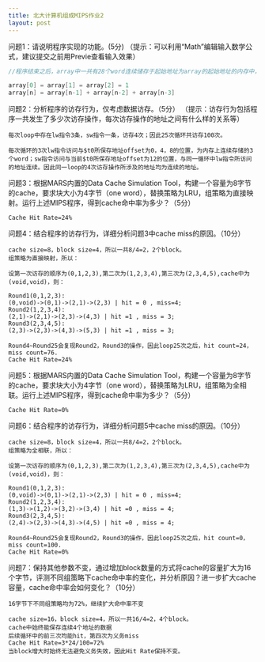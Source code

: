 ```yaml
---
title: 北大计算机组成MIPS作业2
layout: post
---
```


问题1：请说明程序实现的功能。(5分)
（提示：可以利用“Math”编辑输入数学公式，建议提交之前用Previe查看输入效果）
```c
//程序结束之后，array中一共有28个word连续储存于起始地址为array的起始地址的内存中，其中：

array[0] = array[1] = array[2] = 1
array[n] = array[n-1] + array[n-2] + array[n-3]
```

问题2：分析程序的访存行为，仅考虑数据访存。（5分）
（提示：访存行为包括程序一共发生了多少次访存操作，每次访存操作的地址之间有什么样的关系等）
```
每次loop中存在lw指令3条，sw指令一条，访存4次；因此25次循环共访存100次。

每次循环的3次lw指令访问与$t0所保存地址offset为0，4，8的位置，为内存上连续存储的3个word；sw指令访问与当前$t0所保存地址offset为12的位置，与同一循环中lw指令所访问的地址连续。因此同一loop的4次访存操作所涉及的地址均为连续的地址。
```

问题3：根据MARS内置的Data Cache Simulation Tool，构建一个容量为8字节的cache，要求块大小为4字节（one word），替换策略为LRU，组策略为直接映射。运行上述MIPS程序，得到cache命中率为多少？（5分）
```
Cache Hit Rate=24%
```

问题4：结合程序的访存行为，详细分析问题3中cache miss的原因。（10分）
```
cache size=8，block size=4，所以一共8/4=2，2个block。
组策略为直接映射，所以：

设第一次访存的顺序为(0,1,2,3),第二次为(1,2,3,4),第三次为(2,3,4,5),cache中为(void,void)，则：

Round1(0,1,2,3):
(0,void)->(0,1)->(2,1)->(2,3) | hit = 0 , miss=4;
Round2(1,2,3,4):
(2,1)->(2,1)->(2,3)->(4,3) | hit =1 , miss = 3;
Round3(2,3,4,5):
(2,3)->(2,3)->(4,3)->(5,3) | hit =1 , miss = 3;

Round4~Round25会复现Round2，Round3的操作，因此loop25次之后，hit count=24， miss count=76.
Cache Hit Rate=24%
```

问题5：根据MARS内置的Data Cache Simulation Tool，构建一个容量为8字节的cache，要求块大小为4字节（one word），替换策略为LRU，组策略为全相联。运行上述MIPS程序，得到cache命中率为多少？（5分）

```
Cache Hit Rate=0%
```

问题6：结合程序的访存行为，详细分析问题5中cache miss的原因。（10分）

```
cache size=8，block size=4，所以一共8/4=2，2个block。
组策略为全相联，所以：

设第一次访存的顺序为(0,1,2,3),第二次为(1,2,3,4),第三次为(2,3,4,5),cache中为(void,void)，则：

Round1(0,1,2,3):
(0,void)->(0,1)->(2,1)->(2,3) | hit = 0 , miss=4;
Round2(1,2,3,4):
(1,3)->(1,2)->(3,2)->(3,4) | hit =0 , miss = 4;
Round3(2,3,4,5):
(2,4)->(2,3)->(4,3)->(4,5) | hit =0 , miss = 4;

Round4~Round25会复现Round2，Round3的操作，因此loop25次之后，hit count=0， miss count=100.
Cache Hit Rate=0%
```

问题7：保持其他参数不变，通过增加block数量的方式将cache的容量扩大为16个字节，评测不同组策略下cache命中率的变化，并分析原因？进一步扩大cache容量，cache命中率会如何变化？（10分）
```
16字节下不同组策略均为72%，继续扩大命中率不变

cache size=16，block size=4，所以一共16/4=2，4个block。
cache中始终能保存连续4个地址的数据
后续循环中的前三次均能hit，第四次为义务miss
Cache Hit Rate=3*24/100=72%
当block增大时始终无法避免义务失效，因此Hit Rate保持不变。
```